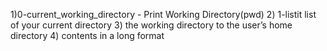 1)0-current_working_directory - Print Working Directory(pwd) 2) 1-listit list of your current directory 3) the working directory to the user’s home directory 4) contents in a long format
